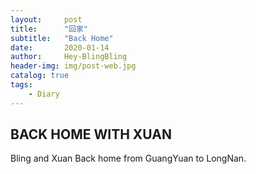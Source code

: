 ```yaml
---
layout:     post
title:      "回家"
subtitle:   "Back Home"
date:       2020-01-14
author:     Hey-BlingBling
header-img: img/post-web.jpg
catalog: true
tags:
    - Diary
---
```

## BACK HOME WITH XUAN

Bling and Xuan Back home from GuangYuan to LongNan.
